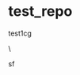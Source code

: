 # test_repo
test1cg



\















sf




















































































